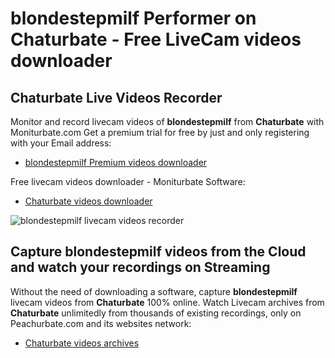 # blondestepmilf Performer on Chaturbate - Free LiveCam videos downloader

## Chaturbate Live Videos Recorder

Monitor and record livecam videos of **blondestepmilf** from **Chaturbate** with Moniturbate.com
Get a premium trial for free by just and only registering with your Email address:
* [blondestepmilf Premium videos downloader](https://moniturbate.com/request-demo-licence-key.html)

Free livecam videos downloader - Moniturbate Software:
* [Chaturbate videos downloader](https://moniturbate.com/moniturbate-download-software.html)

![blondestepmilf livecam videos recorder](https://peachurnet.com/templates/moniturbate-software.png)


## Capture blondestepmilf videos from the Cloud and watch your recordings on Streaming

Without the need of downloading a software, capture **blondestepmilf** livecam videos from **Chaturbate** 100% online.
Watch Livecam archives from **Chaturbate** unlimitedly from thousands of existing recordings, only on Peachurbate.com and its websites network:
* [Chaturbate videos archives](https://peachurnet.com/)